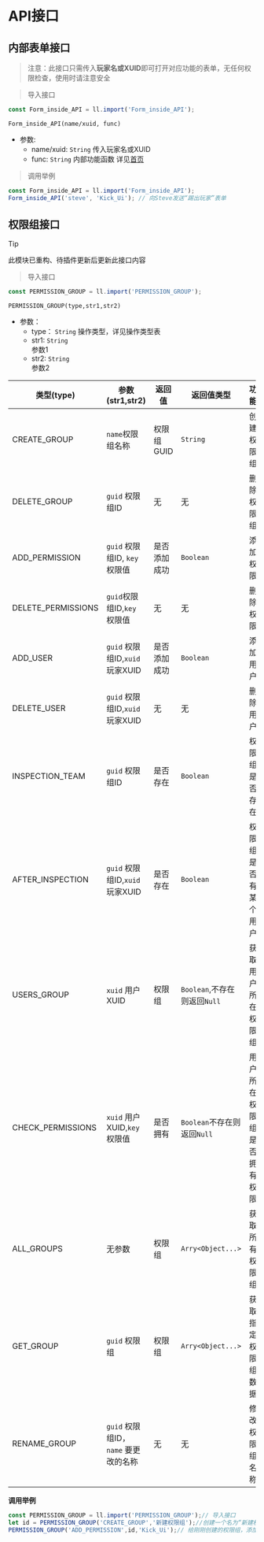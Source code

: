 # API接口

## 内部表单接口
>
> 注意：此接口只需传入**玩家名或XUID**即可打开对应功能的表单，无任何权限检查，使用时请注意安全

> 导入接口

```javascript
const Form_inside_API = ll.import('Form_inside_API');
```

`Form_inside_API(name/xuid, func)`

- 参数:
  - name/xuid: `String`
    传入玩家名或XUID
  - func: `String`
    内部功能函数
    详见[首页](./README.md#功能一览表)

> 调用举例

```javascript
const Form_inside_API = ll.import('Form_inside_API');
Form_inside_API('steve', 'Kick_Ui'); // 向Steve发送“踢出玩家”表单
```


## 权限组接口

> [!tip]
> 此模块已重构、待插件更新后更新此接口内容

> 导入接口

```javascript
const PERMISSION_GROUP = ll.import('PERMISSION_GROUP');
```

`PERMISSION_GROUP(type,str1,str2)`

- 参数：
  - type： `String`
    操作类型，详见操作类型表
  - str1: `String`  
    参数1
  - str2: `String`  
    参数2

|类型(type)|参数(str1,str2)|返回值|返回值类型|功能|
|--|--|--|--|--|
|CREATE_GROUP|`name`权限组名称|权限组GUID|`String`|创建权限组|
|DELETE_GROUP|`guid` 权限组ID|无|无|删除权限组|
|ADD_PERMISSION|`guid` 权限组ID, `key` 权限值|是否添加成功|`Boolean`|添加权限|
|DELETE_PERMISSIONS|`guid`权限组ID,`key` 权限值|无|无|删除权限|
|ADD_USER|`guid` 权限组ID,`xuid` 玩家XUID|是否添加成功|`Boolean`|添加用户|
|DELETE_USER|`guid` 权限组ID,`xuid` 玩家XUID|无|无|删除用户|
|INSPECTION_TEAM|`guid` 权限组ID|是否存在|`Boolean`|权限组是否存在|
|AFTER_INSPECTION|`guid` 权限组ID,`xuid` 玩家XUID|是否存在|`Boolean`|权限组是否有某个用户|
|USERS_GROUP|`xuid` 用户XUID|权限组|`Boolean`,不存在则返回`Null`|获取用户所在权限组|
|CHECK_PERMISSIONS|`xuid` 用户XUID,`key` 权限值|是否拥有|`Boolean`不存在则返回`Null`|用户所在权限组是否拥有权限|
|ALL_GROUPS|无参数|权限组|`Arry<Object...>`|获取所有权限组|
|GET_GROUP|`guid` 权限组|权限组|`Arry<Object...>`|获取指定权限组数据|
|RENAME_GROUP|`guid` 权限组ID，`name` 要更改的名称|无|无|修改权限组名称|

**调用举例**

```javascript
const PERMISSION_GROUP = ll.import('PERMISSION_GROUP');// 导入接口
let id = PERMISSION_GROUP('CREATE_GROUP','新建权限组');//创建一个名为“新建权限组”的权限组,并获取GUID
PERMISSION_GROUP('ADD_PERMISSION',id,'Kick_Ui');// 给刚刚创建的权限组，添加“踢出玩家”的权限
```
